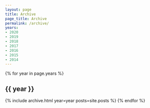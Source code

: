 ```yaml
---
layout: page
title: Archive
page_title: Archive
permalink: /archive/
years:
- 2020
- 2019
- 2018
- 2017
- 2016
- 2015
- 2014
---
```


{% for year in page.years %}
## {{ year }}
  {% include archive.html year=year posts=site.posts %}
{% endfor %}

